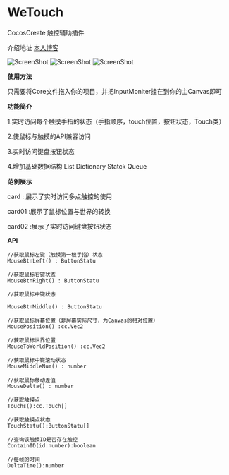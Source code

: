 # WeTouch
CocosCreate 触控辅助插件

介绍地址 [本人博客](https://blog.csdn.net/f980511/article/details/89033050)

![ScreenShot](https://img-blog.csdnimg.cn/2019040419313889.gif)
![ScreenShot](https://img-blog.csdnimg.cn/20190411165524134.GIF)
![ScreenShot](https://img-blog.csdnimg.cn/20190412161110430.gif)

**使用方法**

  只需要将Core文件拖入你的项目，并把InputMoniter挂在到你的主Canvas即可
  
**功能简介**

1.实时访问每个触摸手指的状态（手指顺序，touch位置，按钮状态，Touch类）

2.使鼠标与触摸的API兼容访问

3.实时访问键盘按钮状态

4.增加基础数据结构 List Dictionary Statck Queue

**范例展示**

  card : 展示了实时访问多点触控的使用
  
  card01 :展示了鼠标位置与世界的转换  
  
  card02 :展示了实时访问键盘按钮状态
  
**API**
  
  ```
  //获取鼠标左键（触摸第一根手指）状态
  MouseBtnLeft() : ButtonStatu
  
  //获取鼠标右键状态
  MouseBtnRight() : ButtonStatu
  
  //获取鼠标中键状态

  MouseBtnMiddle() : ButtonStatu
  
  //获取鼠标屏幕位置（非屏幕实际尺寸，为Canvas的相对位置）
  MousePosition() :cc.Vec2
  
  //获取鼠标世界位置
  MouseToWorldPosition() :cc.Vec2
    
  //获取鼠标中键滚动状态
  MouseMiddleNum() : number
  
  //获取鼠标移动差值
  MouseDelta() : number

  //获取触摸点
  Touchs():cc.Touch[]
  
  //获取触摸点状态
  TouchStatu():ButtonStatu[]
  
  //查询该触摸ID是否存在触控
  ContainID(id:number):boolean
  
  //每帧的时间
  DeltaTime():number
  ```
  
